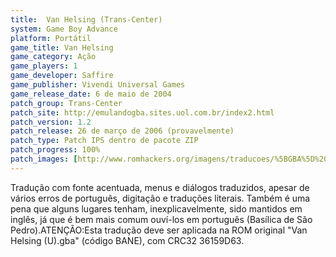 ```yaml
---
title:  Van Helsing (Trans-Center)
system: Game Boy Advance
platform: Portátil
game_title: Van Helsing
game_category: Ação
game_players: 1
game_developer: Saffire
game_publisher: Vivendi Universal Games
game_release_date: 6 de maio de 2004
patch_group: Trans-Center
patch_site: http://emulandogba.sites.uol.com.br/index2.html
patch_version: 1.2
patch_release: 26 de março de 2006 (provavelmente)
patch_type: Patch IPS dentro de pacote ZIP
patch_progress: 100%
patch_images: [http://www.romhackers.org/imagens/traducoes/%5BGBA%5D%20Van%20Helsing%20-%20Odin%20Games%20e%20Trans-Center%20-%201.png,http://www.romhackers.org/imagens/traducoes/%5BGBA%5D%20Van%20Helsing%20-%20Trans-Center%20-%202.png,http://www.romhackers.org/imagens/traducoes/%5BGBA%5D%20Van%20Helsing%20-%20Trans-Center%20-%203.png]
---
```

Tradução com fonte acentuada, menus e diálogos traduzidos, apesar de vários erros de português, digitação e traduções literais. Também é uma pena que alguns lugares tenham, inexplicavelmente, sido mantidos em inglês, já que é bem mais comum ouví-los em português (Basílica de São Pedro).ATENÇÃO:Esta tradução deve ser aplicada na ROM original "Van Helsing (U).gba" (código BANE), com CRC32 36159D63.